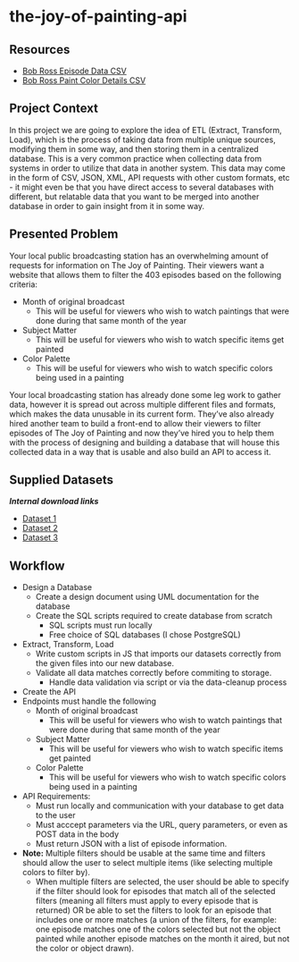 # the-joy-of-painting-api

## Resources
- [Bob Ross Episode Data CSV](https://intranet.hbtn.io/rltoken/X5EpmCHlJFa4Ve11jJvKaw)
- [Bob Ross Paint Color Details CSV](https://intranet.hbtn.io/rltoken/LkOkYqhJjneq4PSWxRSLOQ)

## Project Context
In this project we are going to explore the idea of ETL (Extract, Transform, Load), which is the process of taking data from multiple unique sources, modifying them in some way, and then storing them in a centralized database. This is a very common practice when collecting data from systems in order to utilize that data in another system. This data may come in the form of CSV, JSON, XML, API requests with other custom formats, etc - it might even be that you have direct access to several databases with different, but relatable data that you want to be merged into another database in order to gain insight from it in some way.

## Presented Problem
Your local public broadcasting station has an overwhelming amount of requests for information on The Joy of Painting. Their viewers want a website that allows them to filter the 403 episodes based on the following criteria:
  
- Month of original broadcast  
  - This will be useful for viewers who wish to watch paintings that were done during that same month of the year  
- Subject Matter  
  - This will be useful for viewers who wish to watch specific items get painted  
- Color Palette  
  - This will be useful for viewers who wish to watch specific colors being used in a painting  

Your local broadcasting station has already done some leg work to gather data, however it is spread out across multiple different files and formats, which makes the data unusable in its current form. They’ve also already hired another team to build a front-end to allow their viewers to filter episodes of The Joy of Painting and now they’ve hired you to help them with the process of designing and building a database that will house this collected data in a way that is usable and also build an API to access it.

## Supplied Datasets
***Internal download links***
- [Dataset 1](https://intranet.hbtn.io/rltoken/S6crSk1ADjQ720PLhC74Ug)
- [Dataset 2](https://intranet.hbtn.io/rltoken/5NbBTeENaBzGoRMpfVTtRQ)
- [Dataset 3](https://intranet.hbtn.io/rltoken/sph2Amdu_N58D7HTfbttsQ)

## Workflow
- Design a Database
  - Create a design document using UML documentation for the database
  - Create the SQL scripts required to create database from scratch
    - SQL scripts must run locally
	- Free choice of SQL databases (I chose PostgreSQL)
- Extract, Transform, Load
  - Write custom scripts in JS that imports our datasets correctly from the given files into our new database.
  - Validate all data matches correctly before commiting to storage.
    - Handle data validation via script or via the data-cleanup process
- Create the API
- Endpoints must handle the following
  - Month of original broadcast
    - This will be useful for viewers who wish to watch paintings that were done during that same month of the year
  - Subject Matter
    - This will be useful for viewers who wish to watch specific items get painted
  - Color Palette
    - This will be useful for viewers who wish to watch specific colors being used in a painting
- API Requirements:
  - Must run locally and communication with your database to get data to the user
  - Must acccept parameters via the URL, query parameters, or even as POST data in the body
  - Must return JSON with a list of episode information.
- **Note:** Multiple filters should be usable at the same time and filters should allow the user to select multiple items (like selecting multiple colors to filter by). 
  - When multiple filters are selected, the user should be able to specify if the filter should look for episodes that match all of the selected filters (meaning all filters must apply to every episode that is returned) OR be able to set the filters to look for an episode that includes one or more matches (a union of the filters, for example: one episode matches one of the colors selected but not the object painted while another episode matches on the month it aired, but not the color or object drawn).
  